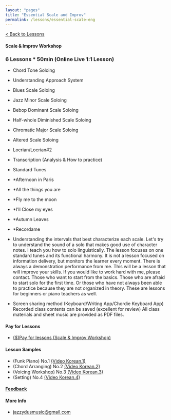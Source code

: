 ```yaml
---
layout: "pages"
title: "Essential Scale and Improv"
permalink: /lessons/essential-scale-eng
---
```

<a href="/lessons">< Back to Lessons</a>

#### Scale & Improv Workshop
### 6 Lessons * 50min (Online Live 1:1 Lesson)

- 	Chord Tone Soloing
-   Understanding Approach System 
- 	Blues Scale Soloing
- 	Jazz Minor Scale Soloing 
- 	Bebop Dominant Scale Soloing
- 	Half-whole Diminished Scale Soloing
- 	Chromatic Major Scale Soloing 
- 	Altered Scale Soloing 
-   Locrian/Locrian#2
- 	Transcription (Analysis & How to practice)
-   Standard Tunes

  - *Afternoon in Paris
  - *All the things you are
  - *Fly me to the moon
  - *I’ll Close my eyes
  - *Autumn Leaves
  - *Recordame 

- Understanding the intervals that best characterize each scale. Let's try to understand the sound of a solo that makes good use of character notes. I teach you how to solo linguistically. The lesson focuses on one standard tunes and its  functional harmony. It is not a lesson focused on information delivery, but monitors the learner every moment. There is always a demonstration performance from me. This will be a lesson that will improve your skills. If you would like to work hard with me, please contact. Those who want to start from the basics. Those who are afraid to start solo for the first time. Or those who have not always been able to practice because they are not organized in theory. These are lessons for beginners or piano teachers as well. 


- Screen sharing method (Keyboard/Writing App/Chordie Keyboard App) Recorded class contents can be saved (excellent for review) All class materials and sheet music are provided as PDF files.


#### Pay for Lessons
 
- <a href="https://jazzydusmusic.gumroad.com/l/wehwc" target="_blank"> ($)Pay for lessons (Scale & Improv Workshop)</a>


#### Lesson Samples 
- (Funk Piano) No.1 
    <a href="https://youtu.be/93QkhEATEMc"
    target="_blank"> (Video Korean.1)</a>  
- (Chord Arranging) No.2
    <a href="https://youtu.be/peX0o5pAD2Q" target="_blank"> (Video Korean.2)</a>
- (Voicing Workshop) No.3
    <a href="https://youtu.be/hi-q-cANOEc" target="_blank"> (Video Korean.3)</a>
- (Setting) No.4
    <a href="https://youtu.be/AVtyd8GAnoM" target="_blank"> (Video Korean.4)</a>

#### <a href="https://jjmusic-online.github.io/assets/images/photo13.jpg">Feedback</a>

  
#### More Info
- jazzydusmusic@gmail.com 






